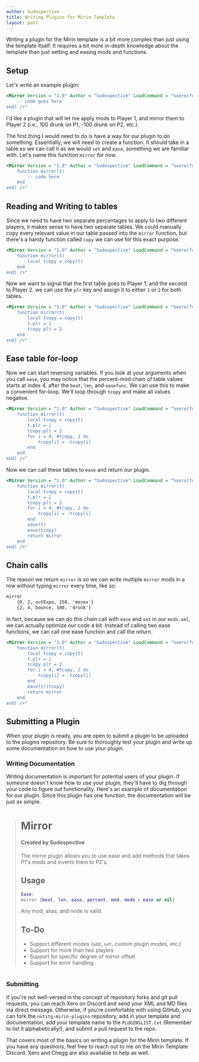 ```yaml
---
author: Sudospective
title: Writing Plugins for Mirin Template
layout: post
---
```

Writing a plugin for the Mirin template is a bit more complex than just using the template itself. It requires a bit more in-depth knowledge about the template than just setting and easing mods and functions.

## Setup
Let's write an example plugin:
```xml
<Mirror Version = "1.0" Author = "Sudospective" LoadCommand = "%xero(function(self)
	-- code goes here
end) />"
```
I'd like a plugin that will let me apply mods to Player 1, and mirror them to Player 2 (i.e., 100 drunk on P1, -100 drunk on P2, etc.).

The first thing I would need to do is have a way for our plugin to do something. Essentially, we will need to create a function. It should take in a table so we can call it as we would `set` and `ease`, something we are familiar with. Let's name this function `mirror` for now. 
```xml
<Mirror Version = "1.0" Author = "Sudospective" LoadCommand = "%xero(function(self)
	function mirror(t)
		-- code here
	end
end) />"
```

## Reading and Writing to tables
Since we need to have two separate percentages to apply to two different players, it makes sense to have two separate tables. We could manually copy every relevant value in our table passed into the `mirror` function, but there's a handy function called `copy` we can use for this exact purpose.
```xml
<Mirror Version = "1.0" Author = "Sudospective" LoadCommand = "%xero(function(self)
	function mirror(t)
		local tcopy = copy(t)
	end
end) />"
```

Now we want to signal that the first table goes to Player 1, and the second to Player 2. we can use the `plr` key and assign it to either `1` or `2` for both tables.
```xml
<Mirror Version = "1.0" Author = "Sudospective" LoadCommand = "%xero(function(self)
	function mirror(t)
		local tcopy = copy(t)
		t.plr = 1
		tcopy.plr = 2
	end
end) />"
```

## Ease table for-loop
Now we can start reversing variables. If you look at your arguments when you call `ease`, you may notice that the percent-mod chain of table values starts at index 4, after the `beat`, `len`, and `easefunc`. We can use this to make a convenient for-loop. We'll loop through `tcopy` and make all values negative.
```xml
<Mirror Version = "1.0" Author = "Sudospective" LoadCommand = "%xero(function(self)
	function mirror(t)
		local tcopy = copy(t)
		t.plr = 1
		tcopy.plr = 2
		for i = 4, #tcopy, 2 do
			tcopy[i] = -tcopy[i]
		end
	end
end) />"
```

Now we can call these tables to `ease` and return our plugin.
```xml
<Mirror Version = "1.0" Author = "Sudospective" LoadCommand = "%xero(function(self)
	function mirror(t)
		local tcopy = copy(t)
		t.plr = 1
		tcopy.plr = 2
		for i = 4, #tcopy, 2 do
			tcopy[i] = -tcopy[i]
		end
		ease(t)
		ease(tcopy)
		return mirror
	end
end) />"
```

## Chain calls
The reason we return `mirror` is so we can write multiple `mirror` mods in a row without typing `mirror` every time, like so:
```xml
mirror
	{0, 2, outExpo, 250, 'movex'}
	{2, 4, bounce, 100, 'drunk'}
```

In fact, because we can do this chain call with `ease` and `set` in our `mods.xml`, we can actually optimize our code a bit. Instead of calling two ease functions, we can call one ease function and call the *return*.
```xml
<Mirror Version = "1.0" Author = "Sudospective" LoadCommand = "%xero(function(self)
	function mirror(t)
		local tcopy = copy(t)
		t.plr = 1
		tcopy.plr = 2
		for i = 4, #tcopy, 2 do
			tcopy[i] = -tcopy[i]
		end
		ease(t)(tcopy)
		return mirror
	end
end) />"
```

## Submitting a Plugin
When your plugin is ready, you are open to submit a plugin to be uploaded to the plugins repository. Be sure to thoroughly test your plugin and write up some documentation on how to use your plugin.

### Writing Documentation
Writing documentation is important for potential users of your plugin. If someone doesn't know how to use your plugin, they'll have to dig through your code to figure out functionality. Here's an example of documentation for our plugin. Since this plugin has one function, the documentation will be just as simple.

> # Mirror
> #### Created by Sudospective
> The mirror plugin allows you to use ease and add methods that takes P1's mods and inverts them to P2's.
> 
> ## Usage
> ```lua
> Ease:
> mirror {beat, len, ease, percent, mod, mode = ease or nil}
> ```
> 
> Any mod, alias, and node is valid.
> 
> ## To-Do
> - Support different modes (`add`, `set`, custom plugin modes, etc.)
> - Support for more than two players
> - Support for specific degree of mirror offset
> - Support for error handling
> #

### Submitting 
If you're not well-versed in the concept of repository forks and git pull requests, you can reach Xero on Discord and send your XML and MD files via direct message. Otherwise, if you're comfortable with using GitHub, you can fork the `notitg-mirin-plugins` repository, add in your template and documentation, add your template name to the `PLUGINSLIST.txt` (Remember to list it alphabetically!), and submit a pull request to the repo.

That covers most of the basics on writing a plugin for the Mirin template. If you have any questions, feel free to reach out to me on the Mirin Template Discord. Xero and Chegg are also available to help as well.
